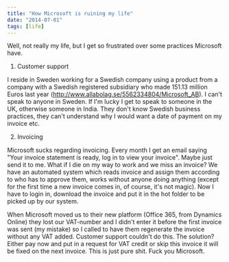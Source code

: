 ```yaml
---
title: "How Microsoft is ruining my life"
date: "2014-07-01"
tags: [life]
---
```


Well, not really my life, but I get so frustrated over some practices Microsoft have.

1. Customer support

I reside in Sweden working for a Swedish company using a product from a company with a Swedish registered subsidiary who made 151.13 million Euros last year (http://www.allabolag.se/5562334804/Microsoft_AB). I can't speak to anyone in Sweden. If I'm lucky I get to speak to someone in the UK, otherwise someone in India. They don't know Swedish business practices, they can't understand why I would want a date of payment on my invoice etc.

2. Invoicing

Microsoft sucks regarding invoicing. Every month I get an email saying "Your invoice statement is ready, log in to view your invoice". Maybe just send it to me. What if I die on my way to work and we miss an invoice? We have an automated system which reads invoice and assign them according to who has to approve them, works without anyone doing anything (except for the first time a new invoice comes in, of course, it's not magic). Now I have to login in, download the invoice and put it in the hot folder to be picked up by our system.

When Microsoft moved us to their new platform (Office 365, from Dynamics Online) they lost our VAT-number and I didn't enter it before the first invoice was sent (my mistake) so I called to have them regenerate the invoice without any VAT added. Customer support couldn't do this. The solution? Either pay now and put in a request for VAT credit or skip this invoice it will be fixed on the next invoice. This is just pure shit. Fuck you Microsoft.
